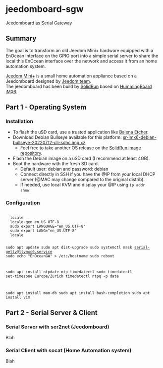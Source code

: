 # jeedomboard-sgw
Jeedomboard as Serial Gateway  

## Summary
The goal is to transform an old Jeedom Mini+ hardware equipped with a EnOcean interface on the GPIO port into a simple serial server to share the local this EnOcean interface over the network and access it from an home automation system.
  
[Jeedom Mini+](https://blog.jeedom.com/1193-presentation-de-la-box-jeedom-mini/) is a small home automation appliance based on a Jeedomboard designed by [Jeedom team](https://www.jeedom.com).  
The jeedomboard has been build by [SolidRun](https://www.solid-run.com) based on [HummingBoard iMX6](https://solidrun.atlassian.net/wiki/spaces/developer/pages/197493454/i.MX6+Based+Products).

## Part 1 - Operating System
### Installation
- To flash the uSD card, use a trusted application like [Balena Etcher](https://www.balena.io/etcher/).
- Download Debian Bullseye available for this platform: [sr-imx6-debian-bullseye-20220712-cli-sdhc.img.xz](https://solid-run-images.sos-de-fra-1.exo.io/IMX6/Debian/sr-imx6-debian-bullseye-20220712-cli-sdhc.img.xz).
  - Feel free to take another OS release on the [SolidRun image repository](https://images.solid-run.com/IMX6/Debian).
- Flash the Debian image on a uSD card (I recommend at least 4GB).
- Boot the hardware with the fresh SD card.
  - Default user: debian and password: debian
  - Connect directly in SSH if you have the @IP from your local DHCP server (@MAC may change compared to the original distrib).
  - If needed, use local KVM and display your @IP using <code>ip addr show</code>.

### Configuration
<code>
  locale
  locale-gen en_US.UTF-8
  sudo export LANGUAGE="en_US.UTF-8"
  sudo export LANG="en_US.UTF-8"
  locale

  sudo apt update
  sudo apt dist-upgrade
  sudo systemctl mask serial-getty@ttymxc0.service
  sudo echo "EnOceanGW" > /etc/hostname
  sudo reboot
  
  sudo apt install ntpdate ntp
  timedatectl
  sudo timedatectl set-timezone Europe/Zurich
  timedatectl
  ntpq -p
  date
  
  sudo apt install man-db
  sudo apt install bash-completion
  sudo apt install vim
</code>
  

## Part 2 - Serial Server & Client

### Serial Server with ser2net (Jeedomboard)
Blah

### Serial Client with socat (Home Automation system)
Blah
